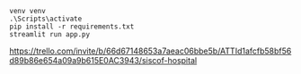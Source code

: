 ```
venv venv
.\Scripts\activate
pip install -r requirements.txt
streamlit run app.py
```

https://trello.com/invite/b/66d67148653a7aeac06bbe5b/ATTId1afcfb58bf56d89b86e654a09a9b615E0AC3943/siscof-hospital
